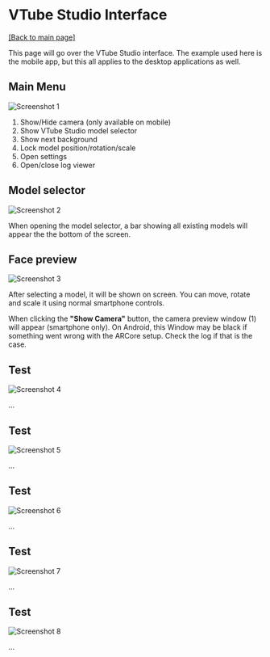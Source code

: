 # VTube Studio Interface

[\[Back to main page\]](https://denchisoft.github.io/)

This page will go over the VTube Studio interface. The example used here is the mobile app, but this all applies to the desktop applications as well.

## Main Menu

![Screenshot 1](../images/vts_doc_screenshots/screenshot_1.png "Screenshot 1")

1. Show/Hide camera (only available on mobile)
2. Show VTube Studio model selector
3. Show next background
4. Lock model position/rotation/scale
5. Open settings
6. Open/close log viewer

## Model selector

![Screenshot 2](../images/vts_doc_screenshots/screenshot_2.png "Screenshot 2")

When opening the model selector, a bar showing all existing models will appear the the bottom of the screen.

## Face preview

![Screenshot 3](../images/vts_doc_screenshots/screenshot_3.png "Screenshot 3")

After selecting a model, it will be shown on screen. You can move, rotate and scale it using normal smartphone controls.

When clicking the __"Show Camera"__ button, the camera preview window (1) will appear (smartphone only). On Android, this Window may be black if something went wrong with the ARCore setup. Check the log if that is the case.


## Test

![Screenshot 4](../images/vts_doc_screenshots/screenshot_4.png "Screenshot 4")

...

## Test

![Screenshot 5](../images/vts_doc_screenshots/screenshot_5.png "Screenshot 5")

...

## Test

![Screenshot 6](../images/vts_doc_screenshots/screenshot_6.png "Screenshot 6")

...

## Test

![Screenshot 7](../images/vts_doc_screenshots/screenshot_7.png "Screenshot 7")

...

## Test

![Screenshot 8](../images/vts_doc_screenshots/screenshot_8.png "Screenshot 8")

...














